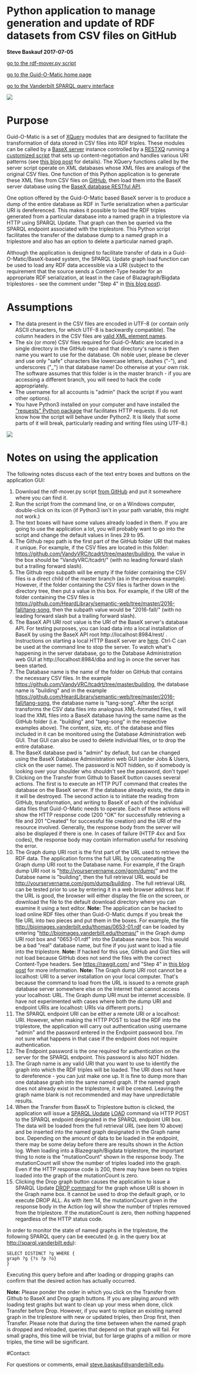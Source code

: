 # Python application to manage generation and update of RDF datasets from CSV files on GitHub
**Steve Baskauf 2017-07-05**

[go to the rdf-mover.py script](rdf-mover.py)

[go to the Guid-O-Matic home page](README.md)

[go to the Vanderbilt SPARQL query interface](https://sparql.vanderbilt.edu)

![](images/rdf-mover-py-dataflow.png)

# Purpose

Guid-O-Matic is a set of [XQuery](https://www.w3.org/TR/xquery-3/) modules that are designed to facilitate the transformation of data stored in CSV files into RDF triples.  These modules can be called by a [BaseX server](http://basex.org/products/server/) instance controlled by a [RESTXQ](http://exquery.github.io/exquery/exquery-restxq-specification/restxq-1.0-specification.html) running a [customized script](restxq-db.xqm) that sets up content-negotiation and handles various URI patterns (see [this blog post](http://baskauf.blogspot.com/2017/03/a-web-service-with-content-negotiation.html) for details). The XQuery functions called by the server script operate on XML databases whose XML files are analogs of the original CSV files.  One function of this Python application is to generate these XML files from CSV files on [GitHub](https://github.com/), then load them into the BaseX server database using the [BaseX database RESTful API](http://docs.basex.org/wiki/REST).

One option offered by the Guid-O-Matic based BaseX server is to produce a dump of the entire database as RDF in Turtle serialization when a particular URI is dereferenced. This makes it possible to load the RDF triples generated from a particular database into a named graph in a triplestore via HTTP using SPARQL Update.  That graph can then be queried via the SPARQL endpoint associated with the triplestore.  This Python script facilitates the transfer of the database dump to a named graph in a triplestore and also has an option to delete a particular named graph.  

Although the application is designed to facilitate transfer of data in a Guid-O-Matic/BaseX-based system, the SPARQL Update graph load function can be used to load any RDF data accessible via a URI (subject to the requirement that the source sends a Content-Type header for an appropriate RDF serialization, at least in the case of Blazagraph/Bigdata triplestores - see the comment under "Step 4" in [this blog post](http://baskauf.blogspot.com/2017/07/how-and-why-we-set-up-sparql-endpoint.html)).  

# Assumptions

- The data present in the CSV files are encoded in UTF-8 (or contain only ASCII characters, for which UTF-8 is backwardly compatible).  The column headers in the CSV files are [valid XML element names](https://www.w3schools.com/xml/xml_elements.asp).
- The six (or more) CSV files required for Guid-O-Matic are located in a single directory in the GitHub repo and that directory's name is then name you want to use for the database.  Oh noble user, please be clever and use only "safe" characters like lowercase letters, dashes ("-"), and underscores ("\_") in that database name!  Do otherwise at your own risk.  The software assumes that this folder is in the master branch - if you are accessing a different branch, you will need to hack the code appropriately.
- The username for all accounts is "admin" (hack the script if you want other options).
- You have Python3 installed on your computer and have installed the ["requests" Python package](http://docs.python-requests.org/en/master/) that facilitates HTTP requests. (I do not know how the script will behave under Python2.  It is likely that some parts of it will break, particularly reading and writing files using UTF-8.)

![](images/rdf-mover-gui.png)

# Notes on using the application

The following notes discuss each of the text entry boxes and buttons on the application GUI:

1. Download the rdf-mover.py script [from GitHub](https://raw.githubusercontent.com/baskaufs/guid-o-matic/master/restxq-db.xqm) and put it somewhere where you can find it.
2. Run the script from the command line, or on a Windows computer, double-click on its icon (if Python3 isn't in your path variable, this might not work.)
3. The text boxes will have some values already loaded in them.  If you are going to use the application a lot, you will probably want to go into the script and change the default values in lines 29 to 95.
4. The Github repo path is the first part of the GitHub folder URI that makes it unique.  For example, if the CSV files are located in this folder: https://github.com/VandyVRC/tcadrt/tree/master/building, the value in the box should be "VandyVRC/tcadrt/" (with no leading forward slash but a trailing forward slash).  
5. The Github repo subpath will be empty if the folder containing the CSV files is a direct child of the master branch (as in the previous example).  However, if the folder containing the CSV files is farther down in the directory tree, then put a value in this box.  For example, if the URI of the folder containing the CSV files is https://github.com/HeardLibrary/semantic-web/tree/master/2016-fall/tang-song, then the subpath value would be "2016-fall/" (with no leading forward slash but a trailing forward slash).
6. The BaseX API URI root value is the URI of the BaseX server's database API.  For testing purposes, you can load data into a local installation of BaseX by using the BaseX API root http://localhost:8984/rest/ .  Instructions on starting a local HTTP BaseX server are [here](http://docs.basex.org/wiki/Startup).  Ctrl-C can be used at the command line to stop the server.  To watch what's happening in the server database, go to the Database Administration web GUI at http://localhost:8984/dba and log in once the server has been started.  
7. The Database name is the name of the folder on GitHub that contains the necessary CSV files.  In the example https://github.com/VandyVRC/tcadrt/tree/master/building, the database name is "building" and in the example https://github.com/HeardLibrary/semantic-web/tree/master/2016-fall/tang-song, the database name is "tang-song".  After the script transforms the CSV data files into analogous XML-formated files, it will load the XML files into a BaseX database having the same name as the GitHub folder (i.e. "building" and "tang-song" in the respective examples above).  The content, size, etc. of the database and files included in it can be monitored using the Database Administration web GUI.  That GUI can also be used to delete individual files, or to drop the entire database.  
8. The BaseX database pwd is "admin" by default, but can be changed using the BaseX Database Administration web GUI (under Jobs & Users, click on the user name).  The password is NOT hidden, so if somebody is looking over your shoulder who shouldn't see the password, don't type!
9. Clicking on the Transfer from Github to BaseX button causes several actions.  The first is to execute an HTTP PUT command that creates the database on the BaseX server.  If the database already exists, the data in it will be destroyed.  The second action is to initiate the reading from GitHub, transformation, and writing to BaseX of each of the individual data files that Guid-O-Matic needs to operate.  Each of these actions will show the HTTP response code (200 "OK" for successfully retrieving a file and 201 "Created" for successful file creation) and the URI of the resource involved.  Generally, the response body from the server will also be displayed if there is one.  In cases of failure (HTTP 4xx and 5xx codes), the response body may contain information useful for resolving the error.
10. The Graph dump URI root is the first part of the URL used to retrieve the RDF data.  The application forms the full URL by concatenating the Graph dump URI root to the Database name.  For example, if the Graph dump URI root is "http://yourservername.com/gom/dump/" and the Databse name is "building", then the full retrieval URL would be http://yourservername.com/gom/dump/building .  The full retrieval URL can be tested prior to use by entering it in a web browser address bar.  If the URL is good, the browser will either display the file on the screen, or download the file to the default download directory where you can examine it using a text editor.  **Note:**  The application can be hacked to load online RDF files other than Guid-O-Matic dumps if you break the file URL into two pieces and put them in the boxes.  For example, the file http://bioimages.vanderbilt.edu/thomas/0653-01.rdf can be loaded by entering "http://bioimages.vanderbilt.edu/thomas/" in the Graph dump URI root box and "0653-01.rdf" into the Database name box.  This would be a bad "real" database name, but fine if you just want to load a file into the triplestore.  **Note:** If hacked for this use, GitHub and Gist files will not load because GitHub does not send the files with the correct Content-Type headers.  See https://rawgit.com/ and "Step 4" in [this blog post](http://baskauf.blogspot.com/2017/07/how-and-why-we-set-up-sparql-endpoint.html) for more information.  **Note:** The Graph dump URI root cannot be a localhost: URI to a server installation on your local computer.  That's because the command to load from the URL is issued to a remote graph database server somewhere else on the Internet that cannot access your localhost: URL.  The Graph dump URI must be internet accessible.  (I have not experimented with cases where both the dump URI and endpoint URIs are localhost: URIs via different ports.)  
11. The SPARQL endpoint URI can be either a remote URI or a localhost: URI.  However, when making the HTTP POST to load the RDF into the triplestore, the application will carry out authentication using username "admin" and the password entered in the Endpoint password box.  I'm not sure what happens in that case if the endpoint does not require authentication.  
12. The Endpoint password is the one required for authentication on the server for the SPARQL endpoint.  This password is also NOT hidden.  
13. The Graph name is any valid URI that you want to use to identify the graph into which the RDF triples will be loaded.  The URI does not have to dereference - you can just make one up.  It is fine to dump more than one database graph into the same named graph.  If the named graph does not already exist in the triplestore, it will be created.  Leaving the graph name blank is not recommended and may have unpredictable results.  
14. When the Transfer from BaseX to Triplestore button is clicked, the application will issue a [SPARQL Update](https://www.w3.org/TR/sparql11-update/) [LOAD](https://www.w3.org/TR/sparql11-update/#load) command via HTTP POST to the SPARQL endpoint designated in the SPARQL endpoint URI box.  The data will be loaded from the full retrieval URL (see item 10 above) and be inserted into the named graph designated in the Graph name box.  Depending on the amount of data to be loaded in the endpoint, there may be some delay before there are results shown in the Action log.  When loading into a Blazegraph/Bigdata triplestore, the important thing to note is the "mutationCount" shown in the response body.  The mutationCount will show the number of triples loaded into the graph.  Even if the HTTP response code is 200, there may have been no triples loaded into the graph of the mutationCount is zero.  
15. Clicking the Drop graph button causes the application to issue a SPARQL Update [DROP command](https://www.w3.org/TR/sparql11-update/#drop) for the graph whose URI is shown in the Graph name box.  It cannot be used to drop the default graph, or to execute DROP ALL. As with item 14, the mutationCount given in the response body in the Action log will show the number of triples removed from the triplestore.  If the mutationCount is zero, then nothing happened regardless of the HTTP status code.

In order to monitor the state of named graphs in the triplestore, the following SPARQL query can be executed (e.g. in the query box at http://sparql.vanderbilt.edu):
```
SELECT DISTINCT ?g WHERE {
graph ?g {?s ?p ?o}
}
```
Executing this query before and after loading or dropping graphs can confirm that the desired action has actually occurred.

**Note:** Please ponder the order in which you click on the Transfer from Github to BaseX and Drop graph buttons.  If you are playing around with loading test graphs but want to clean up your mess when done, click Transfer before Drop.  However, if you want to replace an existing named graph in the triplestore with new or updated triples, then Drop first, then Transfer.  Please note that during the time between when the named graph is dropped and reloaded, queries that depend on that graph will fail.  For small graphs, this time will be trivial, but for large graphs of a million or more triples, the time will be significant.  

#Contact:

For questions or comments, email [steve.baskauf@vanderbilt.edu](mailto:steve.baskauf@vanderbilt.edu?subject=rdf-mover).

